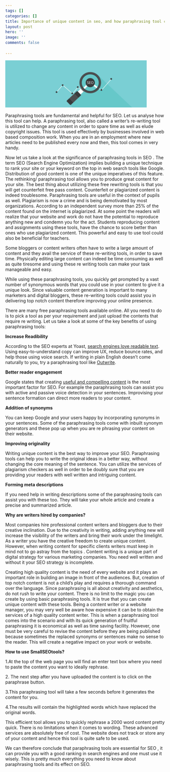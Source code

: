 ```yaml
---
tags: []
categories: []
title: Importance of unique content in seo, and how paraphrasing tool can help
layout: post
hero: ''
image: ''
comments: false

---
```

![](/uploads/seoo.PNG)

Paraphrasing tools are fundamental and helpful for SEO. Let us analyse how this tool can help. A paraphrasing tool, also called a writer’s re-writing tool is utilized to change any content in order to spare time as well as elude copyright issues. This tool is used effectively by businesses involved in web based composition work. When you are in an employment where new articles need to be published every now and then, this tool comes in very handy.

Now let us take a look at the significance of paraphrasing tools in SEO . The term SEO (Search Engine Optimization) implies building a unique technique to rank your site or your keyword on the top in web search tools like Google. Distribution of good content is one of the unique imperatives of this feature. The rethinking/ paraphrasing tool allows you to produce great content for your site. The best thing about utilizing these free rewriting tools is that you will get counterfeit free pass content. Counterfeit or plagiarized content is indeed troublesome. Paraphrasing tools are useful in the context of pupils as well. Plagiarism is now a crime and is being demotivated by most organizations. According to an independent survey more than 25% of the content found on the internet is plagiarized. At some point the readers will realize that your website and work do not have the potential to reproduce anything new and condemn you for the act. Students reproducing content and assignments using these tools, have the chance to score better than ones who use plagiarized content. This powerful and easy to use tool could also be beneficial for teachers.

Some bloggers or content writers often have to write a large amount of content and they avail the service of these re-writing tools, in order to save time. Physically editing large content can indeed be time consuming as well as quite tiresome and using these re writing tools can make your task manageable and easy.

While using these paraphrasing tools, you quickly get prompted by a vast number of synonymous words that you could use in your content to give it a unique look. Since valuable content generation is important to many marketers and digital bloggers, these re-writing tools could assist you in delivering top notch content therefore improving your online presence.

There are many free paraphrasing tools available online. All you need to do is to pick a tool as per your requirement and just upload the contents that require re writing. Let us take a look at some of the key benefits of using paraphrasing tools:

**Increase Readibility**

According to the SEO experts at Yoast, [search engines love readable text](https://yoast.com/does-readability-rank/). Using easy-to-understand copy can improve UX, reduce bounce rates, and help those using voice search. If writing in plain English doesn’t come naturally to you, try a paraphrasing tool like [Outwrite](https://www.outwrite.com/paraphrasing?utm_source=quora&utm_medium=answer&utm_content=SEO).

**Better reader engagement**

Google states that creating [useful and compelling content](https://support.google.com/webmasters/answer/7451184?hl=en) is the most important factor for SEO. For example the paraphrasing tools can assist you with active and passive voice detection in your sentences. Improvising your sentence formation can direct more readers to your content.

**Addition of synonyms**

You can keep Google and your users happy by incorporating synonyms in your sentences. Some of the paraphrasing tools come with inbuilt synonym generators and these pop up when you are re phrasing your content on their website.

**Improving originality**

Writing unique content is the best way to improve your SEO. Paraphrasing tools can help you to write the original ideas in a better way, without changing the core meaning of the sentence. You can utilize the services of plagiarism checkers as well in order to be doubly sure that you are providing your readers with well written and intriguing content.

**Forming meta descriptions**

If you need help in writing descriptions some of the paraphrasing tools can assist you with these too. They will take your whole article and create a precise and summarized article.

**Why are writers hired by companies?**

Most companies hire professional content writers and bloggers due to their creative inclination. Due to the creativity in writing, adding anything new will increase the visibility of the writers and bring their work under the limelight. As a writer you have the creative freedom to create unique content. However, when writing content for specific clients writers must keep in mind not to go astray from the topics . Content writing is a unique part of digital strategy for various marketing companies. You need well written and without it your SEO strategy is incomplete.

Creating high quality content is the need of every website and it plays an important role in building an image in front of the audiences. But, creation of top notch content is not a child’s play and requires a thorough command over the language. Since paraphrasing is all about creativity and aesthetics, do not rush to write your content. There is no limit to the magic you can create by using basic paraphrasing tools. It is true that you can create unique content with these tools. Being a content writer or a website manager, you may very well be aware how expensive it can be to obtain the services of a high quality content writer. This is when a paraphrasing tool comes into the scenario and with its quick generation of fruitful paraphrasing it is economical as well as time saving facility. However, one must be very careful to revise the content before they are being published because sometimes the replaced synonyms or sentences make no sense to the reader. This will create a negative impact on your work or website.

**How to use SmallSEOtools?**

1\.At the top of the web page you will find an enter text box where you need to paste the content you want to ideally rephrase.

2\. The next step after you have uploaded the content is to click on the paraphrase button.

3\.This paraphrasing tool will take a few seconds before it generates the content for you.

4\.The results will contain the highlighted words which have replaced the original words.

This efficient tool allows you to quickly rephrase a 2000 word content pretty quick. There is no limitations when it comes to wording. These advanced services are absolutely free of cost. The website does not track or store any of your content and hence this tool is quite safe to be used.

We can therefore conclude that paraphrasing tools are essential for SEO , it can provide you with a good ranking in search engines and one must use it wisely. This is pretty much everything you need to know about paraphrasing tools and its effect on SEO.